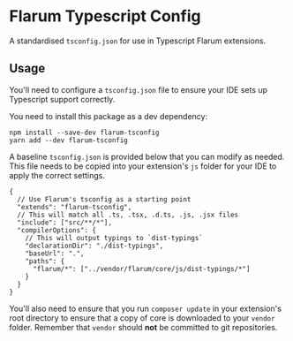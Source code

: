 # Flarum Typescript Config

A standardised `tsconfig.json` for use in Typescript Flarum extensions.

## Usage

You'll need to configure a `tsconfig.json` file to ensure your IDE sets up Typescript support correctly.

You need to install this package as a dev dependency:

```properties
npm install --save-dev flarum-tsconfig
yarn add --dev flarum-tsconfig
```

A baseline `tsconfig.json` is provided below that you can modify as needed. This file needs to be copied into your extension's `js` folder for your IDE to apply the correct settings.

```jsonc
{
  // Use Flarum's tsconfig as a starting point
  "extends": "flarum-tsconfig",
  // This will match all .ts, .tsx, .d.ts, .js, .jsx files
  "include": ["src/**/*"],
  "compilerOptions": {
    // This will output typings to `dist-typings`
    "declarationDir": "./dist-typings",
    "baseUrl": ".",
    "paths": {
      "flarum/*": ["../vendor/flarum/core/js/dist-typings/*"]
    }
  }
}
```

You'll also need to ensure that you run `composer update` in your extension's root directory to ensure that a copy of core is downloaded to your `vendor` folder. Remember that `vendor` should **not** be committed to git repositories.
